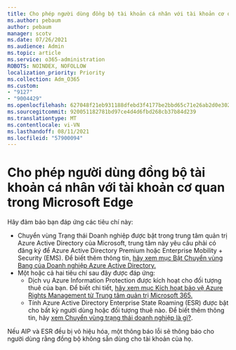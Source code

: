 ```yaml
---
title: Cho phép người dùng đồng bộ tài khoản cá nhân với tài khoản cơ quan trong Microsoft Edge
ms.author: pebaum
author: pebaum
manager: scotv
ms.date: 07/26/2021
ms.audience: Admin
ms.topic: article
ms.service: o365-administration
ROBOTS: NOINDEX, NOFOLLOW
localization_priority: Priority
ms.collection: Adm_O365
ms.custom:
- "9127"
- "9004429"
ms.openlocfilehash: 627048f21eb931188dfebd3f4177be2bbd65c71e26ab2d0e302f5ab49e9fbc53
ms.sourcegitcommit: 920051182781bd97ce4d4d6fbd268cb37b84d239
ms.translationtype: MT
ms.contentlocale: vi-VN
ms.lasthandoff: 08/11/2021
ms.locfileid: "57900094"
---
```

# <a name="enable-a-user-to-sync-a-personal-account-with-the-work-account-in-microsoft-edge"></a>Cho phép người dùng đồng bộ tài khoản cá nhân với tài khoản cơ quan trong Microsoft Edge

Hãy đảm bảo bạn đáp ứng các tiêu chí này:

- Chuyển vùng Trạng thái Doanh nghiệp được bật trong trung tâm quản trị Azure Active Directory của Microsoft, trung tâm này yêu cầu phải có đăng ký để Azure Active Directory Premium hoặc Enterprise Mobility + Security (EMS). Để biết thêm thông tin, [hãy xem mục Bật Chuyển vùng Bang của Doanh nghiệp Azure Active Directory.](https://docs.microsoft.com/azure/active-directory/devices/enterprise-state-roaming-enable)
- Một hoặc cả hai tiêu chí sau đây được đáp ứng:
    - Dịch vụ Azure Information Protection được kích hoạt cho đối tượng thuê của bạn. Để biết chi tiết, [hãy xem mục Kích hoạt bảo vệ Azure Rights Management từ Trung tâm quản trị Microsoft 365.](https://docs.microsoft.com/azure/information-protection/activate-office365)
    - Tính Azure Active Directory Enterprise State Roaming (ESR) được bật cho bất kỳ người dùng hoặc đối tượng thuê nào. Để biết thêm thông tin, hãy [xem Chuyển vùng trạng thái doanh nghiệp là gì?](https://docs.microsoft.com/azure/active-directory/devices/enterprise-state-roaming-overview).

Nếu AIP và ESR đều bị vô hiệu hóa, một thông báo lỗi sẽ thông báo cho người dùng rằng đồng bộ không sẵn dùng cho tài khoản của họ.
